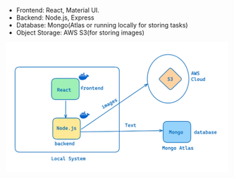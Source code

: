 
- Frontend: React, Material UI.
- Backend: Node.js, Express
- Database: Mongo(Atlas or running locally for storing tasks)
- Object Storage: AWS S3(for storing images)


![cloud-development](images/cloud-development.png)
